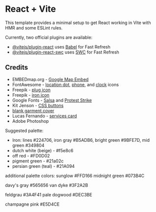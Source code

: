 # React + Vite

This template provides a minimal setup to get React working in Vite with HMR and some ESLint rules.

Currently, two official plugins are available:

- [@vitejs/plugin-react](https://github.com/vitejs/vite-plugin-react/blob/main/packages/plugin-react/README.md) uses [Babel](https://babeljs.io/) for Fast Refresh
- [@vitejs/plugin-react-swc](https://github.com/vitejs/vite-plugin-react-swc) uses [SWC](https://swc.rs/) for Fast Refresh


## Credits

- EMBEDmap.org - [Google Map Embed](https://embedmap.org/)
- FontAwesome - [location dot](https://fontawesome.com/icons/location-dot?f=classic&s=solid), [phone](https://fontawesome.com/icons/phone?f=classic&s=solid), and [clock](https://fontawesome.com/icons/clock?f=classic&s=solid) icons
- Freepik - [plug icon](https://www.flaticon.com/free-icon/power-cable_1373626?related_id=1373677&origin=search&k=1710564206480&sign-up=google)
- Freepik - [iron icon](https://www.flaticon.com/free-icon/iron_2990631?related_id=2990664&origin=search)
- Google Fonts - [Salsa](https://fonts.google.com/specimen/Salsa?classification=Handwriting&subset=latin&noto.script=Latn) and [Protest Strike](https://fonts.google.com/specimen/Protest+Strike?classification=Display&subset=latin&noto.script=Latn)
- Kit Jenson - [CSS buttons](https://codepen.io/kitjenson/pen/MWrwrMw)
- [blank garment cover](https://www.cleanersupply.ca/packaging/packaging-products/garment-covers/blank-garment-covers-2500box/#sku=gc230)
- Lucas Fernando - [services card](https://codepen.io/lucasfernandodev/pen/GRmZmpQ)
- Adobe Photoshop

Suggested palette:
- Iron: lines #224706, iron gray #B5ADB6, bright green #9BFE7D, mid green #349804
- dutch white (beige) - #f5e8c6
- off red - #FD0D02
- pigment green - #21a02c
- persian green (teal) - #21A094

additional palette colors:
sunglow #FFD166
midnight green #073B4C

davy's gray #565656
van dyke #3F2A2B

feldgrau #3A4F41
pale dogwood #DEC3BE

champagne pink #E5D4CE